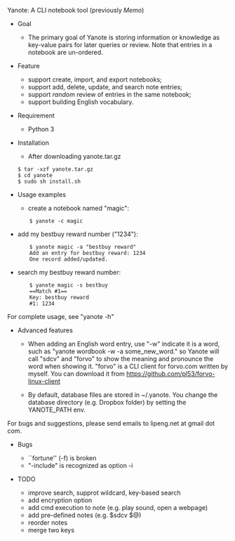 Yanote: A CLI notebook tool (previously *Memo*)

* Goal
  - The primary goal of Yanote is storing information or knowledge as key-value
  pairs for later queries or review. Note that entries in a notebook are
  un-ordered.

* Feature
  - support create, import, and export notebooks;
  - support add, delete, update, and search note entries;
  - support *random* review of entries in the same notebook;
  - support building English vocabulary.

* Requirement
  - Python 3

* Installation 
  - After downloading yanote.tar.gz
  ```
  $ tar -xzf yanote.tar.gz
  $ cd yanote
  $ sudo sh install.sh
  ```

* Usage examples
  - create a notebook named "magic": 
```
       $ yanote -c magic
```
  - add my bestbuy reward number ("1234"): 
```
       $ yanote magic -a "bestbuy reward" 
       Add an entry for bestbuy reward: 1234
       One record added/updated.
```
  - search my bestbuy reward number:
```
       $ yanote magic -s bestbuy
       ==Match #1==
       Key: bestbuy reward
       #1: 1234
```
  For complete usage, see "yanote -h"
 
* Advanced features
  - When adding an English word entry, use "-w" indicate it is a word, such as "yanote
	wordbook -w -a some_new_word." so Yanote will call "sdcv" and "forvo" to
    show the meaning and pronounce the word when showing it. "forvo" is a CLI client
    for forvo.com written by myself.  You can download it from
    https://github.com/pl53/forvo-linux-client

  - By default, database files are stored in ~/.yanote. You change the database
    directory (e.g. Dropbox folder) by setting the YANOTE_PATH env.

For bugs and suggestions, please send emails to lipeng.net at gmail dot com.

* Bugs
  - ``fortune'' (-f) is broken
  - "-include" is recognized as option -i
  
* TODO
  - improve search, supprot wildcard, key-based search
  - add encryption option
  - add cmd execution to note (e.g. play sound, open a webpage)
  - add pre-defined notes (e.g. $sdcv $@)
  - reorder notes
  - merge two keys
